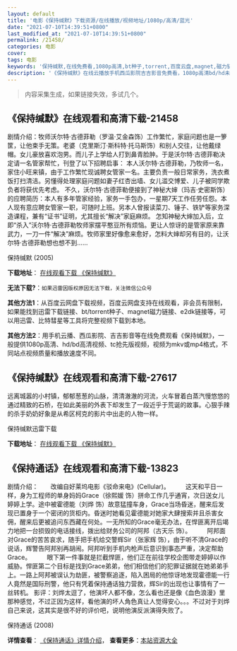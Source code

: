 ```yaml
---
layout: default
title: '电影《保持缄默》下载资源/在线播放/视频地址/1080p/高清/蓝光'
date: "2021-07-10T14:39:51+0800"
last_modified_at: "2021-07-10T14:39:51+0800"
permalink: /21458/
categories: 电影
cover:
tags: 电影
keywords: '保持缄默,在线免费看,1080p高清,bt种子,torrent,百度云盘,magnet,磁力链,迅雷下载资源'
description: '《保持缄默》在线云播放手机西瓜影院吉吉影音免费看，1080p高清bd/hd未删减完整版和tc抢先枪版，mkv/mp4格式，附带bt/torrent种子、magnet/磁力链、百度云盘、网盘资源迅雷下载链接'
---
```


>内容采集生成，如果链接失效，多试几个。


## 《保持缄默》在线观看和高清下载-21458

剧情介绍：牧师沃尔特·古德菲勒（罗温·艾金森饰）工作繁忙，家庭问题也是一箩筐，让他束手无策。老婆（克里斯汀·斯科特·托马斯饰）和别人交往，让他戴绿帽。女儿豪放喜欢泡男。而儿子上学给人打到鼻青脸肿。于是沃尔特·古德菲勒决定请一名管家帮忙，刊登了以下招聘启事： 本人沃尔特·古德菲勒，乃牧师一名，家住小旺来镇，由于工作繁忙现诚聘女管家一名。主要负责一般日常家务，洗衣煮饭打扫清洁。另懂得处理家庭问题如妻子红杏出墙、女儿滥交博爱、儿子被同学欺负者将获优先考虑。 不久，沃尔特·古德菲勒便接到了神秘大婶（玛吉·史密斯饰）的应聘简历：本人有多年管家经验，家务一手包办，一星期7天工作任劳任怨。本人现有意应聘女管家一职，可随时上班。另本人曾报读菜刀、锤子、铁铲等家务深造课程，兼有“证书”证明，尤其擅长“解决”家庭麻烦。 怎知神秘大婶加入后，立即“杀入”沃尔特·古德菲勒牧师家摆平憨豆所有烦恼。更让人惊讶的是管家原来靠武力，一刀一件“解决”麻烦。牧师家里好像愈来愈好，怎料大婶却另有目的，让沃尔特·古德菲勒想也想不到……


保持缄默 (2005)

**下载地址**： [在线观看下载 《保持缄默》](https://www.btbtdy.me/btdy/dy1194.html) 


**无法下载?**：`如果迅雷因版权原因无法下载，关注微信公众号 `

**其他方法1**：从百度云网盘下载视频，百度云网盘支持在线观看，非会员有限制，如果能找到迅雷下载链接、bt/torrent种子、magnet磁力链接、e2dk链接等，可以用迅雷、比特彗星等工具将完整视频下载到本地。

**其他方法2**：用手机云播、西瓜影院、吉吉影音等在线免费观看《保持缄默》，一般提供1080p高清、hd/bd高清视频、tc抢先版视频，视频为mkv或mp4格式，不同站点视频质量和播放速度不同。


## 《保持缄默》在线观看和高清下载-27617

远离城嚣的小村镇，郁郁葱葱的山脉，清清澈澈的河流，火车冒着白蒸汽慢悠悠的通过精致的石桥，在如此美丽的外表下却发生了一段近乎于荒诞的故事。心狠手辣的杀手奶奶好象是从希区柯克的影片中出走的人物一样。


保持缄默迅雷下载

**下载地址**： [在线观看下载 《保持缄默》](https://www.993dy.com//vod-detail-id-20838.html) 


## 《保持通话》在线观看和高清下载-13823

剧情介绍：　　改编自好莱坞电影《驳命来电》(Cellular)。  　　这天和平日一样，身为工程师的单身妈妈Grace（徐熙媛 饰）拼命工作几乎通宵，次日送女儿婷婷上学。途中被霍德能（刘烨 饰）故意猛撞车身，Grace当场昏迷，醒来后发现已置身于一个密闭的货柜内。昏迷时她看见霍德能对她家大肆搜索并且杀害女佣，醒来后更被追问东西藏在何处。一无所知的Grace毫无办法，在悍匪离开后竭力地把一台损毁的电话接线，拨出给财务公司的阿邦（古天乐 饰）。  　　阿邦面对Grace的苦苦哀求，随手把手机给交警辉Sir（张家辉 饰），由于听不清Grace的说话，辉警告阿邦别再胡闹。阿邦听到手机内枪声后意识到事态严重，决定帮助Grace。  　　眼下第一件事就是拦截悍匪，他们正在前往学校企图带走婷婷以作威胁。悍匪第二个目标是找到Grace弟弟，他们相信他们的犯罪证据就在她弟弟手上。一路上阿邦被误认为劫匪，被警察追逐，陷入困局的他惊讶地发现霍德能一行人竟然是国际刑警，他只有凭着保持通话独力营救，辉Sir的出现也让事情有了一丝转机。 影评：刘烨太逗了，他演坏人都不像，怎么看也还是像《血色浪漫》里那种感觉，不过正因为这样，看他演的坏人角色真让人觉得安心。。。不过对于刘烨自己来说，这其实是很不好的评价吧，说明他演反派演得失败了。


保持通话 (2008)

**详情查看**： [《保持通话》详情介绍](/movie/13823/)， **查看更多**：[本站资源大全](/movie/t/all/)

